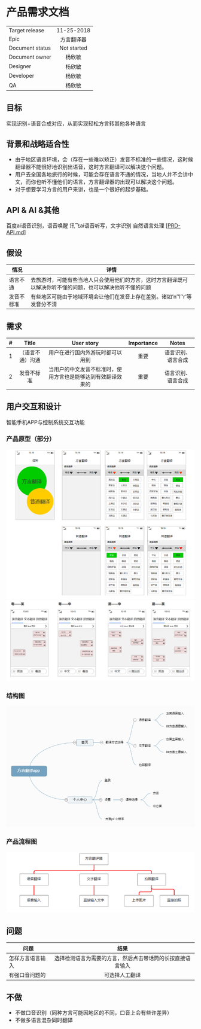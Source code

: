 # 产品需求文档
|       |         |
| ------------- |:-------------:|
| Target release  |11-25-2018|
| Epic      |  方言翻译器     |
| Document status | Not started      |
|Document owner|杨欣敏|
| Designer      | 杨欣敏 |
| Developer      |  杨欣敏    |
| QA |   杨欣敏   |

## 目标
实现识别+语音合成对应，从而实现轻松方言转其他各种语言
## 背景和战略适合性
- 由于地区语言环境，会（存在一些难以矫正）发音不标准的一些情况，这时候翻译器不能很好地识别出语音，这时方言翻译可以解决这个问题。
- 用户去全国各地旅行的时候，可能会存在语言不通的情况，当地人并不会讲中文，而你也听不懂他们的语言，方言翻译器的出现可以解决这个问题。
- 对于想要学习方言的用户来讲，也是一个很好的起步基础。

## API & AI &其他
百度ai语音识别，语音唤醒
讯飞ai语音听写，文字识别
自然语言处理
[[PRD-API.md](PRD-API.md)]

## 假设
情况 | 详情
---|---
语言不通 | 去旅游时，可能有些当地人只会使用他们的方言，这时方言翻译既可以解决你听不懂的问题，也可以解决他听不懂的问题
发音不标准 | 有些地区可能由于地域环境会让他们在发音上存在差别。诸如‘n’‘l’‘r’等发音分不清

## 需求
|    #     |    Title     |       User story     |      Importance     |      Notes     |
| ------------- |:-------------:|:-------------:|:-------------:|:-------------:|
|1       | （语言不通）沟通 | 用户在进行国内外游玩时都可以用到  | 重要 | 语言识别、语言合成|
|2        |发音不标准|当用户的中文发音不标准时，使用方言也是能够达到有效翻译效果的|重要| 语言识别、语言合成|


## 用户交互和设计
智能手机APP与控制系统交互功能

### 产品原型（部分）
![语种](img/语种.png)
![翻译界面](img/翻译界面.png)
### 结构图
![方言翻译结构图](img/方言翻译结构图app.png)
### 产品流程图
![产品流程图](img/产品流程图.png)

## 问题
|    问题     |       结果    |
| ------------- |:-------------:|
|怎样方言语言输入|选择检测语言为需要的方言，然后点击带话筒的长按直接语言输入|
|有强口音问题的|可选择人工翻译|


## 不做
- 不做口音识别（同种方言可能因地区的不同，口音上会有些许差异）
- 不做多语言混杂同时翻译

